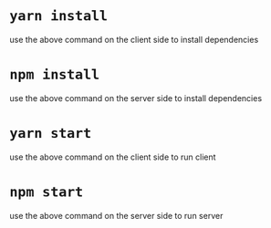 # `yarn install`
use  the above command on the client side to install dependencies

# `npm install`
use  the above command on the server side to install dependencies

# `yarn start`
use  the above command on the client side to run client

# `npm start`
use  the above command on the server side to run server